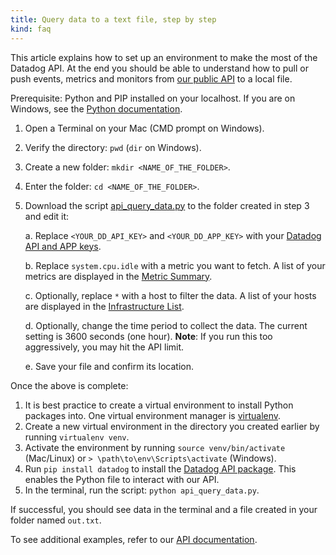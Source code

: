 ```yaml
---
title: Query data to a text file, step by step
kind: faq
---
```


This article explains how to set up an environment to make the most of the Datadog API. At the end you should be able to understand how to pull or push events, metrics and monitors from [our public API][1] to a local file.

Prerequisite: Python and PIP installed on your localhost. If you are on Windows, see the [Python documentation][2].

1. Open a Terminal on your Mac (CMD prompt on Windows).
2. Verify the directory: `pwd` (`dir` on Windows).
3. Create a new folder: `mkdir <NAME_OF_THE_FOLDER>`.
4. Enter the folder: `cd <NAME_OF_THE_FOLDER>`.
5. Download the script [api_query_data.py][3] to the folder created in step 3 and edit it:
    
    a. Replace `<YOUR_DD_API_KEY>` and `<YOUR_DD_APP_KEY>` with your [Datadog API and APP keys][4].

    b. Replace `system.cpu.idle` with a metric you want to fetch. A list of your metrics are displayed in the [Metric Summary][5].

    c. Optionally, replace `*` with a host to filter the data. A list of your hosts are displayed in the [Infrastructure List][6].

    d. Optionally, change the time period to collect the data. The current setting is 3600 seconds (one hour). **Note**: If you run this too aggressively, you may hit the API limit.

    e. Save your file and confirm its location.

Once the above is complete:

1. It is best practice to create a virtual environment to install Python packages into. One virtual environment manager is [virtualenv][7].
2. Create a new virtual environment in the directory you created earlier by running `virtualenv venv`.
3. Activate the environment by running `source venv/bin/activate` (Mac/Linux) or `> \path\to\env\Scripts\activate` (Windows).
4. Run `pip install datadog` to install the [Datadog API package][8]. This enables the Python file to interact with our API.
5. In the terminal, run the script: `python api_query_data.py`.

If successful, you should see data in the terminal and a file created in your folder named `out.txt`.

To see additional examples, refer to our [API documentation][1].

[1]: /api
[2]: http://docs.python-guide.org/en/latest/starting/install/win
[3]: /python/api_query_data.py
[4]: https://app.datadoghq.com/account/settings#api
[5]: https://app.datadoghq.com/metric/summary
[6]: https://app.datadoghq.com/infrastructure
[7]: https://virtualenv.pypa.io/en/stable
[8]: https://pypi.org/project/datadog
